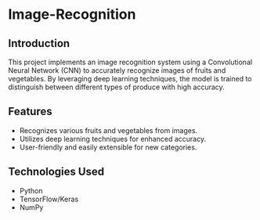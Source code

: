 # Image-Recognition

## Introduction
This project implements an image recognition system using a Convolutional Neural Network (CNN) to accurately recognize images of fruits and vegetables. By leveraging deep learning techniques, the model is trained to distinguish between different types of produce with high accuracy.

## Features
- Recognizes various fruits and vegetables from images.
- Utilizes deep learning techniques for enhanced accuracy.
- User-friendly and easily extensible for new categories.

## Technologies Used
- Python
- TensorFlow/Keras
- NumPy
